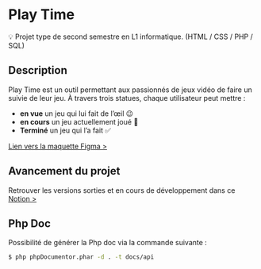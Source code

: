 # Play Time

💡 Projet type de second semestre en L1 informatique. (HTML / CSS / PHP / SQL)

## Description

Play Time est un outil permettant aux passionnés de jeux vidéo de faire un suivie de leur jeu. À travers trois statues, chaque utilisateur peut mettre : 

- **en vue** un jeu qui lui fait de l’œil 😉
- **en cours** un jeu actuellement joué 🚀
- **Terminé** un jeu qui l’a fait ✅

[Lien vers la maquette Figma >](https://www.figma.com/file/pEKLkBvn3iywiX5mLdoV8U?node-id=9:2)

## Avancement du projet

Retrouver les versions sorties et en cours de développement dans ce [Notion >](https://www.notion.so/Play-Time-V-0-1-1f001d2f33534fedb96affc84a21fc2a)

## Php Doc

Possibilité de générer la Php doc via la commande suivante :

```bash
$ php phpDocumentor.phar -d . -t docs/api
```
